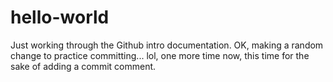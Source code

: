 # hello-world
Just working through the Github intro documentation.
OK, making a random change to practice committing...
lol, one more time now, this time for the sake of adding a commit comment.

